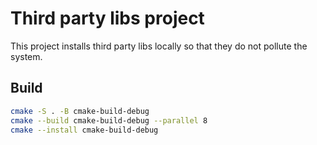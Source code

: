 # Third party libs project

This project installs third party libs locally so that they do not pollute the system.

## Build

```bash
cmake -S . -B cmake-build-debug
cmake --build cmake-build-debug --parallel 8
cmake --install cmake-build-debug
```
